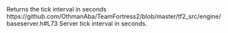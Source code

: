 <function name="GetTickInterval" parent="IServer" type="classfunc">
	<description>Returns the tick interval in seconds</description>
	<source>https://github.com/OthmanAba/TeamFortress2/blob/master/tf2_src/engine/baseserver.h#L73</source>
	<realm>Server</realm>
	<rets>
		<ret name="interval" type="float">tick interval in seconds.</ret>
	</rets>
</function>